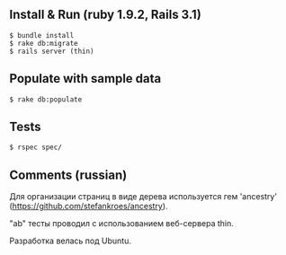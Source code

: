Install & Run (ruby 1.9.2, Rails 3.1)
-------------------

    $ bundle install
    $ rake db:migrate
    $ rails server (thin)

Populate with sample data
-------------------

    $ rake db:populate

Tests
-------------------
    
    $ rspec spec/

Comments (russian)
-------------------

Для организации страниц в виде дерева используется гем 'ancestry'
(https://github.com/stefankroes/ancestry).

"ab" тесты проводил с использованием веб-сервера thin.

Разработка велась под Ubuntu.